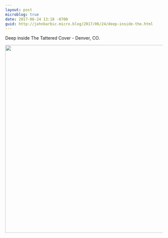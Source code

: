 ```yaml
---
layout: post
microblog: true
date: 2017-06-24 13:18 -0700
guid: http://johnbarbic.micro.blog/2017/06/24/deep-inside-the.html
---
```

Deep inside The Tattered Cover - Denver, CO.

<img src="http://johnbarbic.micro.blog/uploads/2017/f86970eff4.jpg" width="600" height="600" style="height: auto" />
